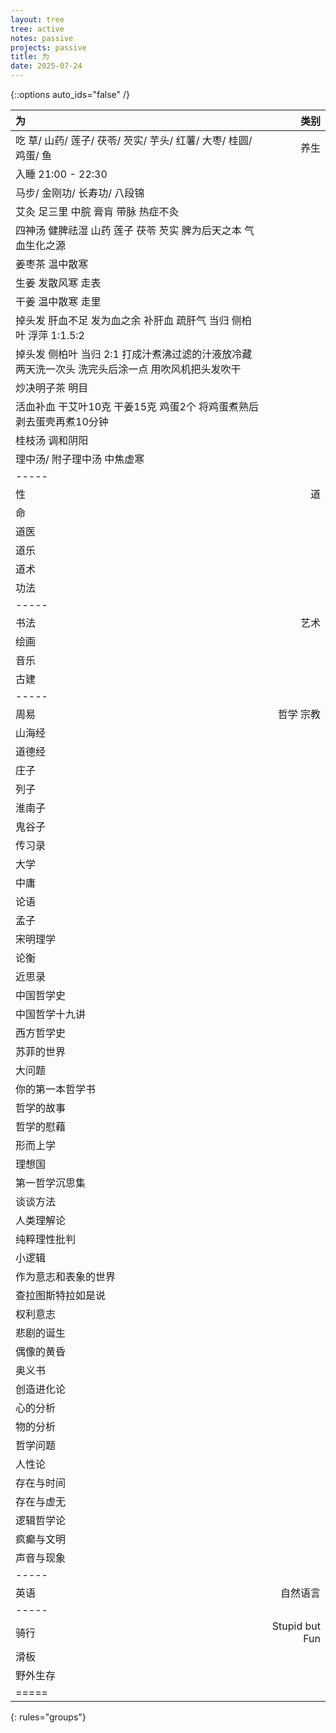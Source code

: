```yaml
---
layout: tree
tree: active
notes: passive
projects: passive
title: 为
date: 2025-07-24
---
```



{::options auto_ids="false" /}


| 为                                                                                                      | 类别                 |
|:--------------------------------------------------------------------------------------------------------|---------------------:|
| 吃 草/ 山药/ 莲子/ 茯苓/ 芡实/ 芋头/ 红薯/ 大枣/ 桂圆/ 鸡蛋/ 鱼                                         | 养生                 |
| 入睡 21:00 - 22:30                                                                                      |                      |
| 马步/ 金刚功/ 长寿功/ 八段锦                                                                            |                      |
| 艾灸 足三里 中脘 膏肓 带脉 热症不灸                                                                     |                      |
| 四神汤 健脾祛湿 山药 莲子 茯苓 芡实 脾为后天之本 气血生化之源                                           |                      |
| 姜枣茶 温中散寒                                                                                         |                      |
| 生姜 发散风寒 走表                                                                                      |                      |
| 干姜 温中散寒 走里                                                                                      |                      |
| 掉头发 肝血不足 发为血之余 补肝血 疏肝气 当归 侧柏叶 浮萍 1:1.5:2                                       |                      |
| 掉头发 侧柏叶 当归 2:1 打成汁煮沸过滤的汁液放冷藏 两天洗一次头 洗完头后涂一点 用吹风机把头发吹干        |                      |
| 炒决明子茶 明目                                                                                         |                      |
| 活血补血 干艾叶10克 干姜15克 鸡蛋2个 将鸡蛋煮熟后剥去蛋壳再煮10分钟                                     |                      |
| 桂枝汤 调和阴阳                                                                                         |                      |
| 理中汤/ 附子理中汤 中焦虚寒                                                                             |                      |
|-----
| 性                                                                                                      | 道                   |
| 命                                                                                                      |                      |
| 道医                                                                                                    |                      |
| 道乐                                                                                                    |                      |
| 道术                                                                                                    |                      |
| 功法                                                                                                    |                      |
|-----
| 书法                                                                                                    | 艺术                 |
| 绘画                                                                                                    |                      |
| 音乐                                                                                                    |                      |
| 古建                                                                                                    |                      |
|-----
| 周易                                                                                                    | 哲学 宗教            |
| 山海经                                                                                                  |                      |
| 道德经                                                                                                  |                      |
| 庄子                                                                                                    |                      |
| 列子                                                                                                    |                      |
| 淮南子                                                                                                  |                      |
| 鬼谷子                                                                                                  |                      |
| 传习录                                                                                                  |                      |
| 大学                                                                                                    |                      |
| 中庸                                                                                                    |                      |
| 论语                                                                                                    |                      |
| 孟子                                                                                                    |                      |
| 宋明理学                                                                                                |                      |
| 论衡                                                                                                    |                      |
| 近思录                                                                                                  |                      |
| 中国哲学史                                                                                              |                      |
| 中国哲学十九讲                                                                                          |                      |
| 西方哲学史                                                                                              |                      |
| 苏菲的世界                                                                                              |                      |
| 大问题                                                                                                  |                      |
| 你的第一本哲学书                                                                                        |                      |
| 哲学的故事                                                                                              |                      |
| 哲学的慰藉                                                                                              |                      |
| 形而上学                                                                                                |                      |
| 理想国                                                                                                  |                      |
| 第一哲学沉思集                                                                                          |                      |
| 谈谈方法                                                                                                |                      |
| 人类理解论                                                                                              |                      |
| 纯粹理性批判                                                                                            |                      |
| 小逻辑                                                                                                  |                      |
| 作为意志和表象的世界                                                                                    |                      |
| 查拉图斯特拉如是说                                                                                      |                      |
| 权利意志                                                                                                |                      |
| 悲剧的诞生                                                                                              |                      |
| 偶像的黄昏                                                                                              |                      |
| 奥义书                                                                                                  |                      |
| 创造进化论                                                                                              |                      |
| 心的分析                                                                                                |                      |
| 物的分析                                                                                                |                      |
| 哲学问题                                                                                                |                      |
| 人性论                                                                                                  |                      |
| 存在与时间                                                                                              |                      |
| 存在与虚无                                                                                              |                      |
| 逻辑哲学论                                                                                              |                      |
| 疯癫与文明                                                                                              |                      |
| 声音与现象                                                                                              |                      |
|-----
| 英语                                                                                                    | 自然语言             |
|-----
| 骑行                                                                                                    | Stupid but Fun       |
| 滑板                                                                                                    |                      |
| 野外生存                                                                                                |                      |
|=====
{: rules="groups"}

